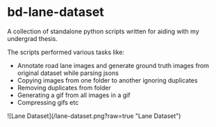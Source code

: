 # bd-lane-dataset

A collection of standalone python scripts written for aiding with my undergrad thesis. 

The scripts performed various tasks like:
<ul>
  <li>Annotate road lane images and generate ground truth images from original dataset while parsing jsons</li>
  <li>Copying images from one folder to another ignoring duplicates</li>
  <li>Removing duplicates from folder</li>
  <li>Generating a gif from all images in a gif</li>
   <li>Compressing gifs etc</li>
</ul>
![Lane Dataset](/lane-dataset.png?raw=true "Lane Dataset")
